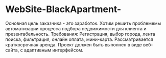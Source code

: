 # WebSite-BlackApartment-
Основная цель заказчика - это заработок. Хотим решить проблемемы автоматизации процесса подбора недвижимости для клиента и презентабельность. Требования: Регистрация, выбор города, лента поиска, фильтрация, онлайн оплата, мини-карта. Рассматривается краткосрочная аренда. Проект должен быть выполнен в виде веб-сайта, с адаптивным интерфейсом.
